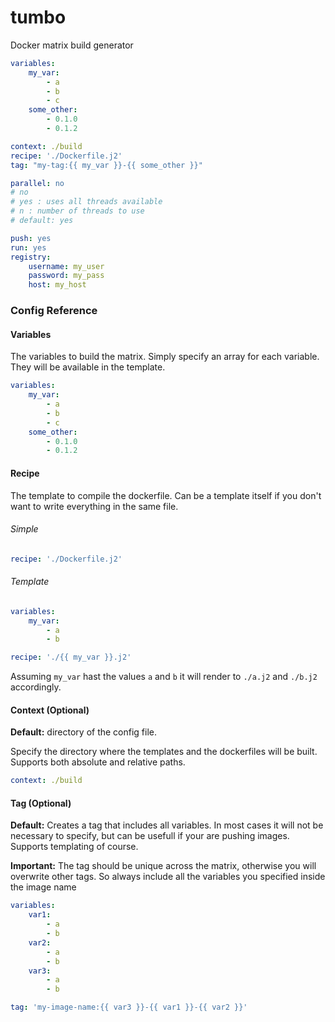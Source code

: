 # tumbo

Docker matrix build generator

```yaml
variables:
    my_var:
        - a
        - b
        - c
    some_other:
        - 0.1.0
        - 0.1.2

context: ./build
recipe: './Dockerfile.j2'
tag: "my-tag:{{ my_var }}-{{ some_other }}"

parallel: no
# no
# yes : uses all threads available
# n : number of threads to use
# default: yes

push: yes
run: yes
registry:
    username: my_user
    password: my_pass
    host: my_host
```

### Config Reference

#### Variables

The variables to build the matrix. Simply specify an array for each variable. They will be available in the template.

```yaml
variables:
    my_var:
        - a
        - b
        - c
    some_other:
        - 0.1.0
        - 0.1.2
```

#### Recipe

The template to compile the dockerfile. Can be a template itself if you don't want to write everything in the same file.

###### Simple

```yaml
recipe: './Dockerfile.j2'
```

###### Template

```yaml
variables:
    my_var:
        - a
        - b

recipe: './{{ my_var }}.j2'
```

Assuming `my_var` hast the values `a` and `b` it will render to `./a.j2` and `./b.j2` accordingly.

#### Context (Optional)

**Default:** directory of the config file.

Specify the directory where the templates and the dockerfiles will be built.
Supports both absolute and relative paths.

```yaml
context: ./build
```

#### Tag (Optional)

**Default:** Creates a tag that includes all variables.
In most cases it will not be necessary to specify, but can be usefull if your are pushing images. Supports templating of course.

**Important:** The tag should be unique across the matrix, otherwise you will overwrite other tags. So always include all the variables you specified inside the image name

```yaml
variables:
    var1:
        - a
        - b
    var2:
        - a
        - b
    var3:
        - a
        - b

tag: 'my-image-name:{{ var3 }}-{{ var1 }}-{{ var2 }}'
```
